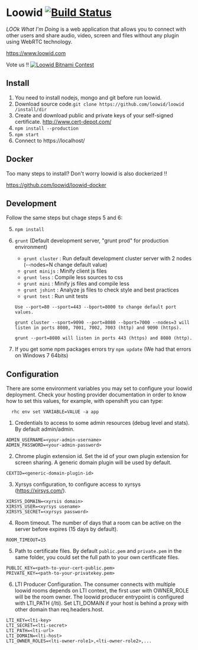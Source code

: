 # Loowid [![Build Status](https://travis-ci.org/loowid/loowid.svg?branch=master)](https://travis-ci.org/loowid/loowid)


*LOOk What I'm Doing* is a web application that allows you to connect with other users and share audio, video, screen and files without any plugin using WebRTC technology.

https://www.loowid.com

Vote us !! [![Loowid Bitnami Contest](https://d33np9n32j53g7.cloudfront.net/assets/stacks/loowid/img/loowid-module-20caa0b9cc4fc99d7b5929ab83f8418f.png)](https://bitnami.com/stack/loowid?utm_source=bitnami&utm_medium=badge&utm_term=loowid&utm_campaign=Application%2BContest)

  
## Install

  1. You need to install nodejs, mongo and git before run loowid.
  2. Download source code.`
      git clone https://github.com/loowid/loowid /install/dir
`
  3. Create and download public and private keys of your self-signed certificate.
      http://www.cert-depot.com/
  4. `npm install --production`
  5. `npm start`
  6. Connect to https://localhost/

## Docker

  Too many steps to install? Don't worry loowid is also dockerized !!
  
  https://github.com/loowid/loowid-docker
  
## Development

  Follow the same steps but chage steps 5 and 6:
  
  5. `npm install`
  6. `grunt` (Default development server, "grunt prod" for production environment)
  
	 * `grunt cluster`	: Run default development cluster server with 2 nodes (--nodes=N change default value)
	 * `grunt minijs`	: Minify client js files
	 * `grunt less`		: Compile less sources to css
	 * `grunt mini`		: Minify js files and compile less
	 * `grunt jshint`	: Analyze js files to check style and best practices
	 * `grunt test`		: Run unit tests

	 ```
	 Use --port=80 --sport=443 --bport=8000 to change default port values.
	 ```
	 ```
	 grunt cluster --sport=9090 --port=8080 --bport=7000 --nodes=3 will listen in ports 8080, 7001, 7002, 7003 (http) and 9090 (https).
	 ```
	 ```
	 grunt --port=8080 will listen in ports 443 (https) and 8080 (http).
	 ```
   
  7. If you get some npm packages errors try `npm update` (We had that errors on Windows 7 64bits)
  
## Configuration


  There are some environment variables you may set to configure your loowid deployment. 
  Check your hosting provider documentation in order to know how to set this values, for example, with openshift you can type:
  ```
  	rhc env set VARIABLE=VALUE -a app
  ```
  1. Credentials to access to some admin resources (debug level and stats). By default admin/admin.

  ```
  ADMIN_USERNAME=<your-admin-username>
  ADMIN_PASSWORD=<your-admin-password>
  ```
  2. Chrome plugin extension id. Set the id of your own plugin extension for screen sharing. A generic domain plugin will be used by default.
  
  ```
  CEXTID=<generic-domain-plugin-id>
  ```
  3. Xyrsys configuration, to configure access to xyrsys (https://xirsys.com/).
  
  ```
  XIRSYS_DOMAIN=<xyrsis domain>
  XIRSYS_USER=<xyrsys usename>
  XIRSYS_SECRET=<xyrsys password>
  ```
  4. Room timeout. The number of days that a room can be active on the server before expires (15 days by default).

  ```
  ROOM_TIMEOUT=15
  ```
  5. Path to certificate files. By default `public.pem` and `private.pem` in the same folder, you could set the full path to your own certificate files.

  ```
  PUBLIC_KEY=<path-to-your-cert-public.pem>
  PRIVATE_KEY=<path-to-your-privatekey.pem>
  ```

  6. LTI Producer Configuration. The consumer connects with multiple loowid rooms depends on LTI context, the first user with OWNER_ROLE will be the room owner. 
  The loowid producer entrypoint is configured with LTI_PATH (/lti). Set LTI_DOMAIN if your host is behind a proxy with other domain than req.headers.host. 

  ```
  LTI_KEY=<lti-key>
  LTI_SECRET=<lti-secret>
  LTI_PATH=<lti-url>
  LTI_DOMAIN=<lti-host>
  LTI_OWNER_ROLES=<lti-owner-role1>,<lti-owner-role2>,...
  ```

